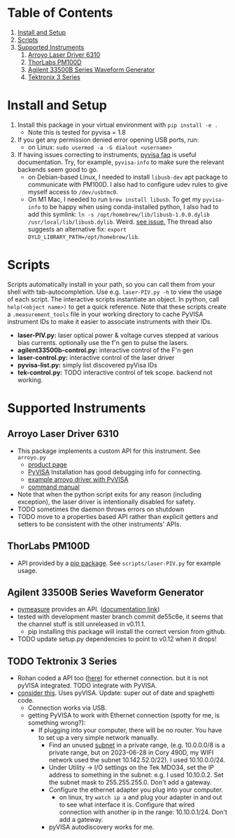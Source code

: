 
# Table of Contents

1.  [Install and Setup](#orgcfb76da)
2.  [Scripts](#orgacfb41d)
3.  [Supported Instruments](#org845832a)
    1.  [Arroyo Laser Driver 6310](#orgc3e40c8)
    2.  [ThorLabs PM100D](#org4a3466f)
    3.  [Agilent 33500B Series Waveform Generator](#orgdbeb185)
    4.  [Tektronix 3 Series](#orgaed31b0)


<a id="orgcfb76da"></a>

# Install and Setup

1.  Install this package in your virtual environment with `pip install -e .`
    -   Note this is tested for pyvisa = 1.8
2.  If you get any permission denied error opening USB ports, run:
    -   on Linux: `sudo usermod -a -G dialout <username>`
3.  If having issues correcting to instruments, [pyvisa faq](https://pyvisa.readthedocs.io/en/latest/faq/faq.html#faq-faq) is useful documentation. Try, for example, `pyvisa-info` to make sure the relevant backends seem good to go.
    -   on Debian-based Linux, I needed to install `libusb-dev` apt package to communicate with PM100D. I also had to configure udev rules to give myself access to `/dev/usbtmc0`.
    -   On M1 Mac, I needed to run `brew install libusb`. To get my `pyvisa-info` to be happy when using conda-installed python, I also had to add this symlink: `ln -s /opt/homebrew/lib/libusb-1.0.0.dylib /usr/local/lib/libusb.dylib`. Weird. [see issue.](https://github.com/pyusb/pyusb/issues/355#issuecomment-974726078) The thread also suggests an alternative fix: `export DYLD_LIBRARY_PATH=/opt/homebrew/lib`.


<a id="orgacfb41d"></a>

# Scripts

Scripts automatically install in your path, so you can call them from your shell with tab-autocompletion.
Use e.g. `laser-PIV.py -h` to view the usage of each script. The interactive scripts instantiate an object. In python, call `help(<object name>)` to get a quick reference.
Note that these scripts create a `.measurement_tools` file in your working directory to cache PyVISA instrument IDs to make it easier to associate instruments with their IDs.

-   **laser-PIV.py:** laser optical power & voltage curves stepped at various bias currents. optionally use the f'n gen to pulse the lasers.
-   **agilent33500b-control.py:** interactive control of the F'n gen
-   **laser-control.py:** interactive control of the laser driver
-   **pyvisa-list.py:** simply list discovered pyVisa IDs
-   **tek-control.py:** TODO interactive control of tek scope. backend not working.


<a id="org845832a"></a>

# Supported Instruments


<a id="orgc3e40c8"></a>

## Arroyo Laser Driver 6310

-   This package implements a custom API for this instrument. See `arroyo.py`
    -   [product page](https://www.arroyoinstruments.com/product/6310-combosource-1-amp/)
    -   [PyVISA](https://pyvisa.readthedocs.io/en/latest/index.html) Installation has good debugging info for connecting.
    -   [example arroyo driver with PyVISA](https://github.com/valavanisalex/InstrumentDrivers/blob/master/arroyo.py)
    -   [command manual](https://www.arroyoinstruments.com/wp-content/uploads/2021/01/ArroyoComputerInterfacingManual.pdf)
-   Note that when the python script exits for any reason (including exception), the laser driver is intentionally disabled for safety.
-   TODO sometimes the daemon throws errors on shutdown
-   TODO move to a properties based API rather than explicit getters and setters to be consistent with the other instruments' APIs.


<a id="org4a3466f"></a>

## ThorLabs PM100D

-   API provided by a [pip package](https://pypi.org/project/ThorlabsPM100/). See `scripts/laser-PIV.py` for example usage.


<a id="orgdbeb185"></a>

## Agilent 33500B Series Waveform Generator

-   [pymeasure](https://pymeasure.readthedocs.io/en/latest/quick_start.html) provides an API. ([documentation link](https://pymeasure.readthedocs.io/en/latest/api/instruments/agilent/agilent33500.html))
-   tested with development master branch commit de55c6e, it seems that the channel stuff is still unreleased in v0.11.1.
    -   pip installing this package will install the correct version from github.
-   TODO update setup.py dependencies to point to v0.12 when it drops!


<a id="orgaed31b0"></a>

## TODO Tektronix 3 Series

-   Rohan coded a API too ([here](https://github.com/rohanku/tekscope/tree/master/tekscope)) for ethernet connection. but it is not pyVISA integrated. TODO integrate with PyVISA.
-   [consider this](https://pypi.org/project/PyTektronixScope/). Uses pyVISA. Update: super out of date and spaghetti code.
    -   Connection works via USB.
    -   getting PyVISA to work with Ethernet connection (spotty for me, is something wrong?):
        -   If plugging into your computer, there will be no router. You have to set up a very simple network manually. 
            -   Find an unused [subnet](https://www.cloudflare.com/learning/network-layer/what-is-a-subnet/) in a private range, (e.g. 10.0.0.0/8 is a private range, but on 2023-06-28 in Cory 490D, my WIFI network used the subnet 10.142.52.0/22). I used 10.10.0.0/24.
            -   Under Utility -> I/O settings on the Tek MDO34, set the IP address to something in the subnet: e.g. I used 10.10.0.2. Set the subnet mask to 255.255.255.0. Don't add a gateway.
            -   Configure the ethernet adapter you plug into your computer.
                -   on linux, try `watch ip a` and plug your adapter in and out to see what interface it is. Configure that wired connection with another ip in the range: 10.10.0.1/24. Don't add a gateway.
            -   pyVISA autodiscovery works for me.

